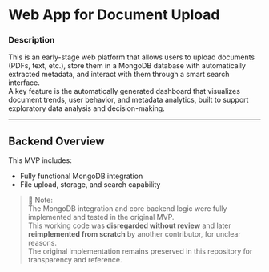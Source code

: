 # Web App for Document Upload

### Description

This is an early-stage web platform that allows users to upload documents (PDFs, text, etc.), store them in a MongoDB database with automatically extracted metadata, and interact with them through a smart search interface.  
A key feature is the automatically generated dashboard that visualizes document trends, user behavior, and metadata analytics, built to support exploratory data analysis and decision-making.

---

## Backend Overview

This MVP includes:
- Fully functional MongoDB integration
- File upload, storage, and search capability

> 📝 Note:  
> The MongoDB integration and core backend logic were fully implemented and tested in the original MVP.  
> This working code was **disregarded without review** and later **reimplemented from scratch** by another contributor, for unclear reasons.  
> The original implementation remains preserved in this repository for transparency and reference.
